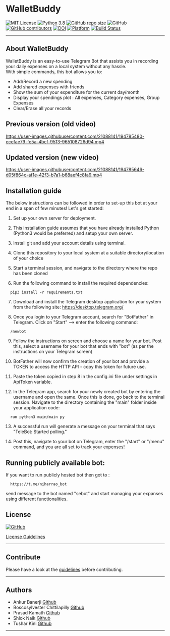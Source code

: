 # WalletBuddy 

<a href="LICENSE">![MIT License](https://img.shields.io/github/license/smanishs175/WalletBuddy)</a>
[![Python 3.8](https://img.shields.io/badge/Python-3.8-blue.svg)](https://www.python.org/downloads/release/python-380/)
[![GitHub repo size](https://img.shields.io/github/repo-size/smanishs175/WalletBuddy)](https://github.com/smanishs175/WalletBuddy/)
![GitHub](https://img.shields.io/badge/Language-Python-blue.svg)
[![GitHub contributors](https://img.shields.io/github/contributors/smanishs175/WalletBuddy)](https://github.com/smanishs175/WalletBuddy/graphs/contributors/)
[![DOI](https://zenodo.org/badge/541313017.svg)](https://zenodo.org/badge/latestdoi/541313017)
[![Platform](https://img.shields.io/badge/Platform-Telegram-blue)](https://desktop.telegram.org/)
[![Build Status](https://github.com/smanishs175/WalletBuddy/actions/workflows/build.yml/badge.svg)](https://github.com/smanishs175/WalletBuddy/actions/workflows/build.yml)

<hr>

## About WalletBuddy

WalletBuddy is an easy-to-use Telegram Bot that assists you in recording your daily expenses on a local system without any hassle.  
With simple commands, this bot allows you to:
- Add/Record a new spending 
- Add shared expenses with friends
- Show the sum of your expenditure for the current day/month
- Display your spendings plot : All expenses, Category expenses, Group Expenses
- Clear/Erase all your records

## Previous version (old video)
https://user-images.githubusercontent.com/21088141/194785480-ecefae79-fe5a-4bcf-9513-965108726d94.mp4

## Updated version (new video)
https://user-images.githubusercontent.com/21088141/194785646-d05f864c-af1e-42f3-b7a1-b68aef4c8fa9.mp4

## Installation guide

The below instructions can be followed in order to set-up this bot at your end in a span of few minutes! Let's get started:

1. Set up your own server for deployment.

2. This installation guide assumes that you have already installed Python (Python3 would be preferred) and setup your own server.

3. Install git and add your account details using terminal.

4. Clone this repository to your local system at a suitable directory/location of your choice

5. Start a terminal session, and navigate to the directory where the repo has been cloned

6. Run the following command to install the required dependencies:
```
  pip3 install -r requirements.txt
```
7. Download and install the Telegram desktop application for your system from the following site: https://desktop.telegram.org/

8. Once you login to your Telegram account, search for "BotFather" in Telegram. Click on "Start" --> enter the following command:
```
  /newbot
```
9. Follow the instructions on screen and choose a name for your bot. Post this, select a username for your bot that ends with "bot" (as per the instructions on your Telegram screen)

10. BotFather will now confirm the creation of your bot and provide a TOKEN to access the HTTP API - copy this token for future use.

11. Paste the token copied in step 8 in the config.ini file under settings in ApiToken variable.

12. In the Telegram app, search for your newly created bot by entering the username and open the same. Once this is done, go back to the terminal session. Navigate to the directory containing the "main" folder inside your application code:
```
  run python3 main/main py
```
13. A successful run will generate a message on your terminal that says "TeleBot: Started polling." 

14. Post this, navigate to your bot on Telegram, enter the "/start" or "/menu" command, and you are all set to track your expenses!

## Running publicly available bot:

If you want to run publicly hosted bot then got to :
```
  https://t.me/niharrao_bot
```
send message to the bot named "sebot" and start managing your expanses using different functionalities.


## License

[![GitHub](https://img.shields.io/github/license/boscosylvester-john/parttimeScheduler?color=blueviolet)](https://www.gnu.org/licenses/gpl-3.0.en.html)

[License Guidelines](https://github.com/boscosylvester-john/parttimeScheduler/blob/main/LICENSE.md)

---


## Contribute

Please have a look at the [guidelines](https://github.com/boscosylvester-john/se_hw_LuaToPython/blob/main/CONTRIBUTING.md) before contributing.

---

## Authors

- Ankur Banerji [Github](https://github.com/ankurbanerji3)
- Boscosylvester Chittilapilly [Github](https://github.com/boscosylvester-john)
- Prasad Kamath [Github](https://github.com/kamathprasad9)
- Shlok Naik [Github](https://github.com/shlokio)
- Tushar Kini [Github](https://github.com/tusharkini)

---